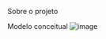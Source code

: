 
Sobre o projeto


Modelo conceitual
![image](https://github.com/geisonbruno1/ListGame-EndToEnd/assets/110945121/6f1d289a-8bc8-41a1-b883-3c2ea208a85a)
